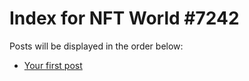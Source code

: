 # Index for NFT World #7242
Posts will be displayed in the order below:

- [Your first post](./001-first.md)

